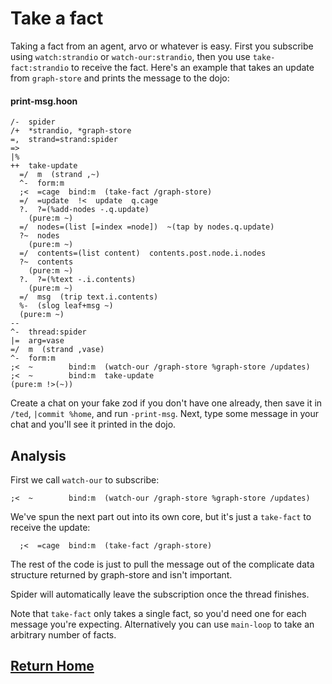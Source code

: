 # Take a fact

Taking a fact from an agent, arvo or whatever is easy. First you subscribe using `watch:strandio` or `watch-our:strandio`, then you use `take-fact:strandio` to receive the fact. Here's an example that takes an update from `graph-store` and prints the message to the dojo:

#### print-msg.hoon

```hoon
/-  spider
/+  *strandio, *graph-store
=,  strand=strand:spider
=>
|%
++  take-update
  =/  m  (strand ,~)
  ^-  form:m
  ;<  =cage  bind:m  (take-fact /graph-store)
  =/  =update  !<  update  q.cage
  ?.  ?=(%add-nodes -.q.update)
    (pure:m ~)
  =/  nodes=(list [=index =node])  ~(tap by nodes.q.update)
  ?~  nodes
    (pure:m ~)
  =/  contents=(list content)  contents.post.node.i.nodes
  ?~  contents
    (pure:m ~)
  ?.  ?=(%text -.i.contents)
    (pure:m ~)
  =/  msg  (trip text.i.contents)
  %-  (slog leaf+msg ~)
  (pure:m ~)
--
^-  thread:spider
|=  arg=vase
=/  m  (strand ,vase)
^-  form:m
;<  ~        bind:m  (watch-our /graph-store %graph-store /updates)
;<  ~        bind:m  take-update
(pure:m !>(~))
```

Create a chat on your fake zod if you don't have one already, then save it in `/ted`, `|commit %home`, and run `-print-msg`. Next, type some message in your chat and you'll see it printed in the dojo.

## Analysis

First we call `watch-our` to subscribe:

```hoon
;<  ~        bind:m  (watch-our /graph-store %graph-store /updates)
```

We've spun the next part out into its own core, but it's just a `take-fact` to receive the update:

```hoon
  ;<  =cage  bind:m  (take-fact /graph-store)
```

The rest of the code is just to pull the message out of the complicate data structure returned by graph-store and isn't important.

Spider will automatically leave the subscription once the thread finishes.

Note that `take-fact` only takes a single fact, so you'd need one for each message you're expecting. Alternatively you can use `main-loop` to take an arbitrary number of facts.

## [Return Home](../index.md)
